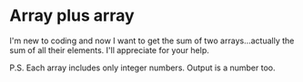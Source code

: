 # Array plus array

I'm new to coding and now I want to get the sum of two arrays...actually the sum of all their elements. I'll appreciate
for your help.

P.S. Each array includes only integer numbers. Output is a number too.
